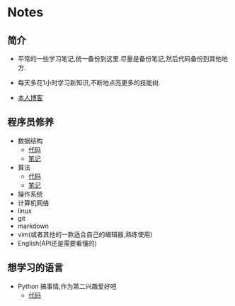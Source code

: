 # Notes

## 简介

- 平常的一些学习笔记,统一备份到这里.尽量是备份笔记,然后代码备份到其他地方.

- 每天多花1小时学习新知识,不断地点亮更多的技能树.

- [本人博客](http://blog.csdn.net/xfhy_)

## 程序员修养

- 数据结构
	- [代码](https://github.com/xfhy/dataStructure)
	- [笔记]( https://github.com/xfhy/notes/tree/master/%E6%95%B0%E6%8D%AE%E7%BB%93%E6%9E%84)
- 算法
	- [代码](https://github.com/xfhy/Algorithm-basis)
	- [笔记](https://github.com/xfhy/notes/tree/master/%E7%AE%97%E6%B3%95)
- 操作系统
- 计算机网络
- linux
- git
- markdown
- vim(或者其他的一款适合自己的编辑器,熟练使用)
- English(API还是需要看懂的)

## 想学习的语言

- Python 搞事情,作为第二兴趣爱好吧
	- [代码](https://github.com/xfhy/LearnPython)
